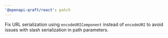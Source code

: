 ```yaml
---
'@openapi-qraft/react': patch
---
```


Fix URL serialization using `encodeURIComponent` instead of `encodeURI` to avoid issues with slash serialization in path parameters.
